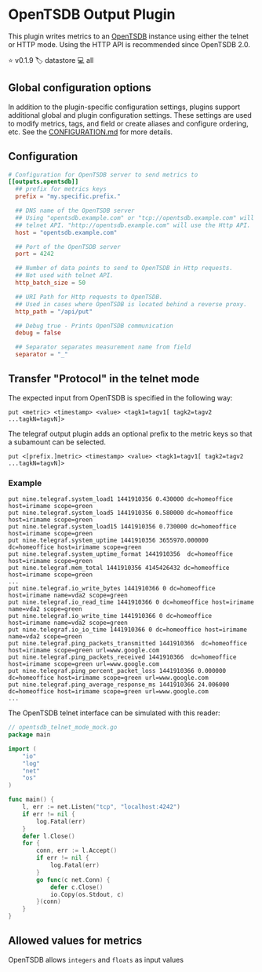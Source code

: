 # OpenTSDB Output Plugin

This plugin writes metrics to an [OpenTSDB][opentsdb] instance using either
the telnet or HTTP mode. Using the HTTP API is recommended since OpenTSDB 2.0.

⭐ v0.1.9
🏷️ datastore
💻 all

[opentsdb]: http://opentsdb.net/

## Global configuration options <!-- @/docs/includes/plugin_config.md -->

In addition to the plugin-specific configuration settings, plugins support
additional global and plugin configuration settings. These settings are used to
modify metrics, tags, and field or create aliases and configure ordering, etc.
See the [CONFIGURATION.md][CONFIGURATION.md] for more details.

[CONFIGURATION.md]: ../../../docs/CONFIGURATION.md#plugins

## Configuration

```toml @sample.conf
# Configuration for OpenTSDB server to send metrics to
[[outputs.opentsdb]]
  ## prefix for metrics keys
  prefix = "my.specific.prefix."

  ## DNS name of the OpenTSDB server
  ## Using "opentsdb.example.com" or "tcp://opentsdb.example.com" will use the
  ## telnet API. "http://opentsdb.example.com" will use the Http API.
  host = "opentsdb.example.com"

  ## Port of the OpenTSDB server
  port = 4242

  ## Number of data points to send to OpenTSDB in Http requests.
  ## Not used with telnet API.
  http_batch_size = 50

  ## URI Path for Http requests to OpenTSDB.
  ## Used in cases where OpenTSDB is located behind a reverse proxy.
  http_path = "/api/put"

  ## Debug true - Prints OpenTSDB communication
  debug = false

  ## Separator separates measurement name from field
  separator = "_"
```

## Transfer "Protocol" in the telnet mode

The expected input from OpenTSDB is specified in the following way:

```text
put <metric> <timestamp> <value> <tagk1=tagv1[ tagk2=tagv2 ...tagkN=tagvN]>
```

The telegraf output plugin adds an optional prefix to the metric keys so that a
subamount can be selected.

```text
put <[prefix.]metric> <timestamp> <value> <tagk1=tagv1[ tagk2=tagv2 ...tagkN=tagvN]>
```

### Example

```text
put nine.telegraf.system_load1 1441910356 0.430000 dc=homeoffice host=irimame scope=green
put nine.telegraf.system_load5 1441910356 0.580000 dc=homeoffice host=irimame scope=green
put nine.telegraf.system_load15 1441910356 0.730000 dc=homeoffice host=irimame scope=green
put nine.telegraf.system_uptime 1441910356 3655970.000000 dc=homeoffice host=irimame scope=green
put nine.telegraf.system_uptime_format 1441910356  dc=homeoffice host=irimame scope=green
put nine.telegraf.mem_total 1441910356 4145426432 dc=homeoffice host=irimame scope=green
...
put nine.telegraf.io_write_bytes 1441910366 0 dc=homeoffice host=irimame name=vda2 scope=green
put nine.telegraf.io_read_time 1441910366 0 dc=homeoffice host=irimame name=vda2 scope=green
put nine.telegraf.io_write_time 1441910366 0 dc=homeoffice host=irimame name=vda2 scope=green
put nine.telegraf.io_io_time 1441910366 0 dc=homeoffice host=irimame name=vda2 scope=green
put nine.telegraf.ping_packets_transmitted 1441910366  dc=homeoffice host=irimame scope=green url=www.google.com
put nine.telegraf.ping_packets_received 1441910366  dc=homeoffice host=irimame scope=green url=www.google.com
put nine.telegraf.ping_percent_packet_loss 1441910366 0.000000 dc=homeoffice host=irimame scope=green url=www.google.com
put nine.telegraf.ping_average_response_ms 1441910366 24.006000 dc=homeoffice host=irimame scope=green url=www.google.com
...
```

The OpenTSDB telnet interface can be simulated with this reader:

```go
// opentsdb_telnet_mode_mock.go
package main

import (
    "io"
    "log"
    "net"
    "os"
)

func main() {
    l, err := net.Listen("tcp", "localhost:4242")
    if err != nil {
        log.Fatal(err)
    }
    defer l.Close()
    for {
        conn, err := l.Accept()
        if err != nil {
            log.Fatal(err)
        }
        go func(c net.Conn) {
            defer c.Close()
            io.Copy(os.Stdout, c)
        }(conn)
    }
}

```

## Allowed values for metrics

OpenTSDB allows `integers` and `floats` as input values
